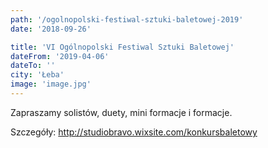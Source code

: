 ```yaml
---
path: '/ogolnopolski-festiwal-sztuki-baletowej-2019'
date: '2018-09-26'

title: 'VI Ogólnopolski Festiwal Sztuki Baletowej'
dateFrom: '2019-04-06'
dateTo: ''
city: 'Łeba'
image: 'image.jpg'
---
```

Zapraszamy solistów, duety, mini formacje i formacje.

Szczegóły:
http://studiobravo.wixsite.com/konkursbaletowy